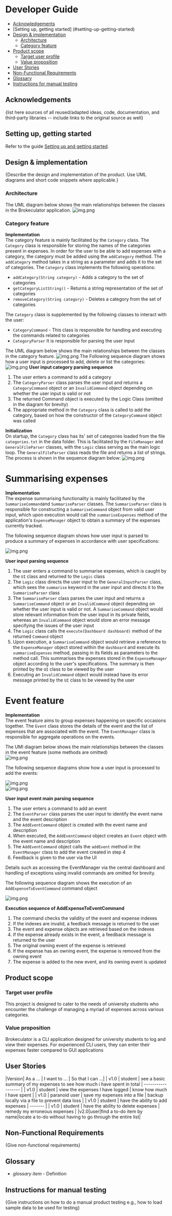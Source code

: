 # Developer Guide

* [Acknowledgements](#acknowledgements)
* [Setting up, getting started] (#setting-up-getting-started)
* [Design & implementation](#design--implementation)
  * [Architecture](#architecture)
  * [Category feature](#category-feature)
* [Product scope](#product-scope)
  * [Target user profile](#target-user-profile)
  * [Value proposition](#value-proposition)
* [User Stories](#user-stories)
* [Non-Functional Requirements](#non-functional-requirements)
* [Glossary](#glossary)
* [Instructions for manual testing](#instructions-for-manual-testing)

## Acknowledgements

{list here sources of all reused/adapted ideas, code, documentation, and third-party libraries -- include links to the original source as well}

## Setting up, getting started

Refer to the guide [Setting up and getting started]().

## Design & implementation

{Describe the design and implementation of the product. Use UML diagrams and short code snippets where applicable.}

### Architecture

The UML diagram below shows the main relationships between the classes in the Brokeculator application.
![img.png](images/architecture.png)

### Category feature
**Implementation** </br>
The category feature is mainly facilitated by the `Category` class. The `Category` class is responsible for storing the names of the categories present in expenses. 
In order for the user to be able to add expenses with a category, the category must be added using the `addCategory` method. 
The `addCategory` method takes in a string as a parameter and adds it to the set of categories.
The `Category` class implements the following operations:
- `addCategory(String category)` - Adds a category to the set of categories
- `getCategoryListString()` - Returns a string representation of the set of categories
- `removeCategory(String category)` - Deletes a category from the set of categories

The `Category` class is supplemented by the following classes to interact with the user:
- `CategoryCommand` - This class is responsible for handling and executing the commands related to categories 
- `CategoryParser` It is responsible for parsing the user input

The UML diagram below shows the main relationships between the classes in the category feature.
![img.png](images/category_class.png)
The Following sequence diagram shows how a user input is processed to add, delete or list the categories:
![img.png](images/category_parse_sequence.png)
**User input category parsing sequence**
1. The user enters a command to add a category
2. The `CategoryParser` class parses the user input and returns a `CategoryCommand` object or an `InvalidCommand` object
depending on whether the user input is valid or not
3. The returned Command object is executed by the Logic Class (omitted in the diagram for brevity)
4. The appropriate method in the `Category` class is called to add the category, based on how the constructor
of the `CategoryCommand` object was called

**Initialization** </br>
On startup, the `Category` class has its' set of categories loaded from the file `categories.txt` in the data folder.
This is facilitated by the `FileManager` and `GeneralFileParser` classes, with the `Logic` class serving as the main logic loop. 
The `GeneralFileParser` class reads the file and returns a list of strings.
The process is shown in the sequence diagram below:
![img.png](images/category_load_sequence.png)

# Summarising expenses
**Implementation** </br>
The expense summarising functionality is mainly facilitated by the `SummariseCommand`and `SummariseParser` classes. 
The `SummariseParser` class is responsible for constructing a `SummariseCommand` object from valid user input, which upon
execution would call the `summariseExpenses` method of the application's `ExpenseManager` object to obtain a summary of the expenses
currently tracked.

The following sequence diagram shows how user input is parsed to produce a summary of expenses in accordance with user
specifications:

![img.png](images/summarise_sequence.png)

**User input parsing sequence**
1. The user enters a command to summarise expenses, which is caught by the `UI` class and returned to the `Logic` class
2. The `Logic` class directs the user input to the `GeneralInputParser` class, which sees the `summarise` keyword
in the user input and directs it to the `SummariseParser` class
3. The `SummariseParser` class parses the user input and returns a `SummariseCommand` object or an `InvalidCommand` object 
depending on whether the user input is valid or not. A `SummariseCommand` object would store relevant information from
the user input in its private fields, whereas an `InvalidCommand` object would store an error message specifying the issues
of the user input
4. The `Logic` class calls the `execute(Dashboard dashboard)` method of the returned `Command` object
5. Upon execution, a `SummariseCommand` object would retrieve a reference to the `ExpenseManager` object stored within the 
`dashboard` and execute its `summariseExpenses` method, passing in its fields as parameters to the method call. This summarises
the expenses stored in the `ExpenseManager` object according to the user's specifications. The summary is then printed 
by the `UI` class to be viewed by the user
6. Executing an `InvalidCommand` object would instead have its error message printed by the `UI` class to be viewed by the user

# Event feature
**Implementation** </br>
The event feature aims to group expenses happening on specific occasions together. 
The `Event` class stores the details of the event and the list of expenses that are associated with the event.
The `EventManager` class is responsible for aggregate operations on the events.

The UMl diagram below shows the main relationships between the classes in the event feature (some methods are omitted) </br>
![img.png](images/Event_class.png)

The following sequence diagrams show how a user input is processed to add the events: </br>

![img.png](images/addEventCommand.png) </br>
![img.png](images/executeAddEventCommand.png)

**User input event main parsing sequence**
1. The user enters a command to add an event
2. The `EventParser` class parses the user input to identify the event name and the event description
3. The `AddEventCommand` object is created with the event name and description
4. When executed, the `AddEventCommand` object creates an `Event` object with the event name and description
5. The `AddEventCommand` object calls the `addEvent` method in the `EventManager` class to add the event created in step 4
6. Feedback is given to the user via the UI

Details such as accessing the EventManager via the central dashboard and handling of exceptions using invalid commands are omitted for brevity.

The following sequence diagram shows the execution of an `AddExpenseToEventCommand` command object </br>

![img.png](images/executeAddExpenseToEventCommand.png)

**Execution sequence of AddExpenseToEventCommand**
1. The command checks the validity of the event and expense indexes 
2. If the indexes are invalid, a feedback message is returned to the user
3. The event and expense objects are retrieved based on the indexes
4. If the expense already exists in the event, a feedback message is returned to the user
5. The original owning event of the expense is retrieved 
6. If the expense has an owning event, the expense is removed from the owning event
7. The expense is added to the new event, and its owning event is updated

## Product scope
### Target user profile

This project is designed to cater to the needs of university students who encounter the challenge of managing a myriad of expenses across various categories.

### Value proposition

Brokeculator is a CLI application designed for university students to log and view their expenses. 
For experienced CLI users, they can enter their expenses faster compared to GUI applications

## User Stories

|Version| As a ... | I want to ... | So that I can ...|
| v1.0 | student | see a basic summary of my expenses to see how much i have spent in total | ------------------ |
| v1.0 | student | view the expenses I have logged | know how much I have spent |
| v1.0 | paranoid user | save my expenses into a file | backup locally via a file to prevent data loss |
| v1.0 | student | have the ability to add expenses | ------- |
| v1.0 | student | have the ability to delete expenses | remedy my erroneous expenses |
|v2.0|user|find a to-do item by name|locate a to-do without having to go through the entire list|

## Non-Functional Requirements

{Give non-functional requirements}

## Glossary

* *glossary item* - Definition

## Instructions for manual testing

{Give instructions on how to do a manual product testing e.g., how to load sample data to be used for testing}

